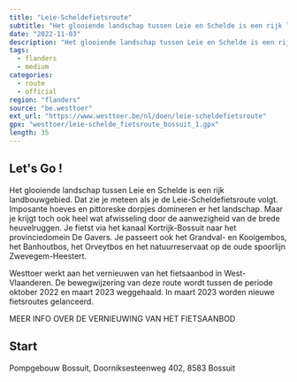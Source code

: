```yaml
---
title: "Leie-Scheldefietsroute"
subtitle: "Het glooiende landschap tussen Leie en Schelde is een rijk landbouwgebied"
date: "2022-11-03"
description: "Het glooiende landschap tussen Leie en Schelde is een rijk landbouwgebied" 
tags:
  - flanders
  - medium
categories: 
  - route
  - official
region: "flanders"
source: "be.westtoer"
ext_url: "https://www.westtoer.be/nl/doen/leie-scheldefietsroute"
gpx: "westtoer/leie-schelde_fietsroute_bossuit_1.gpx"
length: 35
---
```


## Let's Go !

Het glooiende landschap tussen Leie en Schelde is een rijk landbouwgebied. Dat zie je meteen als je de Leie-Scheldefietsroute volgt. Imposante hoeves en pittoreske dorpjes domineren er het landschap. Maar je krijgt toch ook heel wat afwisseling door de aanwezigheid van de brede heuvelruggen. Je fietst via het kanaal Kortrijk-Bossuit naar het provinciedomein De Gavers. Je passeert ook het Grandval- en Kooigembos, het Banhoutbos, het Orveytbos en het natuurreservaat op de oude spoorlijn Zwevegem-Heestert.

Westtoer werkt aan het vernieuwen van het fietsaanbod in West-Vlaanderen. De bewegwijzering van deze route wordt tussen de periode oktober 2022 en maart 2023 weggehaald. In maart 2023 worden nieuwe fietsroutes gelanceerd.

MEER INFO OVER DE VERNIEUWING VAN HET FIETSAANBOD

## Start 

Pompgebouw Bossuit, Doorniksesteenweg 402, 8583 Bossuit 


